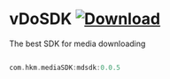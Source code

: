 # vDoSDK [ ![Download](https://api.bintray.com/packages/jjhesk/maven/mdsdk/images/download.svg) ](https://bintray.com/jjhesk/maven/mdsdk/_latestVersion)
The best SDK for media downloading
```gradle

com.hkm.mediaSDK:mdsdk:0.0.5

```
